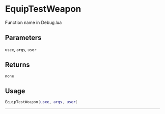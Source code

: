# EquipTestWeapon
Function name in Debug.lua
## Parameters
`usee`, `args`, `user`
## Returns
`none`
## Usage
```lua
EquipTestWeapon(usee, args, user)
```
---
